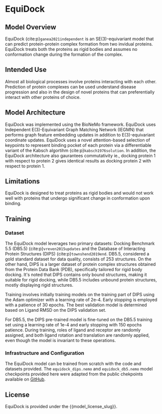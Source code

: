 # EquiDock

## Model Overview

EquiDock {cite:p}`ganea2021independent` is an SE(3)-equivariant model that can predict protein-protein complex formation from two invidual proteins. EquiDock treats both the proteins as rigid bodies and assumes no conformation change during the formation of the complex.

## Intended Use

Almost all biological processes involve proteins interacting with each other. Prediction of protein complexes can be used understand disease progression and also in the design of novel proteins that can preferentially interact with other proteins of choice.

## Model Architecture

EquiDock was implemented using the BioNeMo framework. EquiDock uses Independent E(3)-Equivariant Graph Matching Network (IEGMN) that performs graph feature embedding updates in addition to E(3)-equivariant coordinate updates. EquiDock uses a novel attention-based selection of keypoints to represent binding pocket of each protein via a differentiable variant of the Kabsch algortihm {cite:p}`kabsch1976solution`. In addition, the EquiDock architecture also gaurantees commutativity ie., docking protein 1 with respect to protein 2 gives identical results as docking protein 2 with respect to protein 1.

## Limitations

EquiDock is designed to treat proteins as rigid bodies and would not work well with proteins that undergo significant change in conformation upon binding.

## Training

### Dataset

The EquiDock model leverages two primary datasets: Docking Benchmark 5.5 (DB5.5) {cite:p}`vreven2015updates` and the Database of Interacting Protein Structures (DIPS) {cite:p}`townshend2019end`. DB5.5, considered a gold standard dataset for data quality, consists of 253 structures. On the other hand, DIPS is a larger dataset of protein complex structures obtained from the Protein Data Bank (PDB), specifically tailored for rigid body docking. It's noted that DIPS contains only bound structures, making it suitable for rigid docking, while DB5.5 includes unbound protein structures, mostly displaying rigid structures.

Training involves initially training models on the training part of DIPS using the Adam optimizer with a learning rate of 2e-4. Early stopping is employed with a patience of 30 epochs. The best validation model is determined based on Ligand RMSD on the DIPS validation set.

For DB5.5, the DIPS pre-trained model is fine-tuned on the DB5.5 training set using a learning rate of 1e-4 and early stopping with 150 epochs patience. During training, roles of ligand and receptor are randomly assigned, and both ligand rotation and translation are randomly applied, even though the model is invariant to these operations.

### Infrastructure and Configuration

The EquiDock model can be trained from scratch with the code and datasets provided. The `equidock_dips.nemo` and `equidock_db5.nemo` model checkpoints provided here were adapted from the public chekpoints available on [GitHub](https://github.com/octavian-ganea/equidock_public/tree/main/checkpts).

## License

EquiDock is provided under the {{model_license_slug}}.